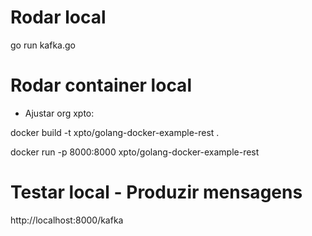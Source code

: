 # Rodar local
go run kafka.go

# Rodar container local
- Ajustar org xpto:

docker build -t xpto/golang-docker-example-rest .

docker run -p 8000:8000 xpto/golang-docker-example-rest

# Testar local - Produzir mensagens
http://localhost:8000/kafka